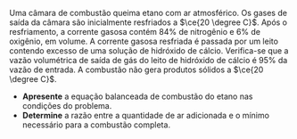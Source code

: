 Uma câmara de combustão queima etano com ar atmosférico. Os gases de saída da câmara são inicialmente resfriados a $\ce{20 \degree C}$. Após o resfriamento, a corrente gasosa contém $84\%$ de nitrogênio e $6\%$ de oxigênio, em volume. A corrente gasosa resfriada é passada por um leito contendo excesso de uma solução de hidróxido de cálcio. Verifica-se que a vazão volumétrica de saída de gás do leito de hidróxido de cálcio é $95\%$ da vazão de entrada. A combustão não gera produtos sólidos a $\ce{20 \degree C}$.

- **Apresente** a equação balanceada de combustão do etano nas condições do problema.
- **Determine** a razão entre a quantidade de ar adicionada e o mínimo necessário para a combustão completa.
